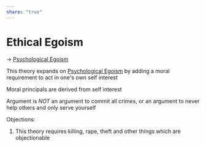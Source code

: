 ```yaml
---  
share: "true"  
---  
```

# Ethical Egoism  
  
-> [Psychological Egoism](./Psychological%20Egoism.md)  
  
This theory expands on [Psychological Egoism](./Psychological%20Egoism.md) by adding a moral requirement to act in one's own self interest  
  
Moral principals are derived from self interest  
  
Argument is *NOT* an argument to commit all crimes, or an argument to never help others and only serve yourself  
  
  
  
Objections:  
1. This theory requires killing, rape, theft and other things which are objectionable